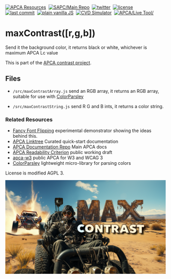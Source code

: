 <p align="left" class="por" style="margin: -36px 0 12px">
<a href="https://git.myndex.com"><img src="https://badgen.net/badge/APCA/Resources/3300aa" alt="APCA Resources" /></a>&nbsp;
<a href="https://github.com/Myndex/SAPC-APCA"><img src="https://badgen.net/badge/SAPC-APCA/Main Repo/db6b0b" alt="SAPC/Main Repo" /></a>&nbsp;
<a href="https://twitter.com/MyndexResearch"><img src="https://badgen.net/badge/@/MyndexResearch?icon=twitter" alt="twitter" /></a>&nbsp;
<a href="https://github.com/Myndex/max-contrast/blob/main/LICENSE.md"><img src="https://badgen.net/badge/license/AGPL 3?icon=github&color=BB5FD1" alt="license" /></a>&nbsp;<br>
<a href="https://github.com/Myndex/max-contrast"><img src="https://badgen.net/github/last-commit/Myndex/max-contrast/?icon=github" alt="last commit" /></a>&nbsp;
<a href="https://github.com/Myndex/max-contrast/src/"><img src="https://badgen.net/badge/JS/Vanilla/889900" alt="plain vanilla JS" /></a>&nbsp;
<a href="https://www.myndex.com/CVD/"><img src="https://badgen.net/badge/Color Vision/Simulator/cc0044" alt="CVD Simulator" /></a>&nbsp;
<a href="https://www.myndex.com/APCA/"><img src="https://badgen.net/badge/APCA/Live Tool/db6b0b" alt="APCA/Live Tool/" /></a>&nbsp;
</p>

# maxContrast([r,g,b])
Send it the background color, it returns black or white, whichever is maximum APCA Lc value

This is part of the [APCA contrast project](https://github.com/Myndex/SAPC-APCA).

## Files
- `/src/maxContrastArray.js` send an RGB array, it returns an RGB array, suitable for use with [ColorParsley](https://github.com/Myndex/colorparsley)

- `/src/maxContrastString.js` send R G and B ints, it returns a color string.

### Related Resources
- [Fancy Font Flipping](https://github.com/Myndex/fancyfontflipping) experimental demonstrator showing the ideas behind this.
- [APCA Linktree](https://linktr.ee/Myndex) Curated quick-start documentation
- [APCA Documentation Repo](https://github.com/Myndex/SAPC-APCA) Main APCA docs
- [APCA Readability Criterion](https://readtech.org/ARC/) public working draft
- [apca-w3](https://github.com/Myndex/apca-w3) public APCA for W3 and WCAG 3
- [ColorParsley](https://github.com/Myndex/colorparsley) lightweight micro-library for parsing colors


License is modified AGPL 3.


<img alt=" an image of mad max racing through the desert and behind them are the letters MAX and under that is the word contrast" src="img/generaltitles_MAX_CONTRAST_2.png">
